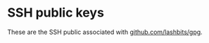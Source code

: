 # SSH public keys

These are the SSH public associated with [github.com/lashbits/gpg](https://github.com/lashbits/gpg).
